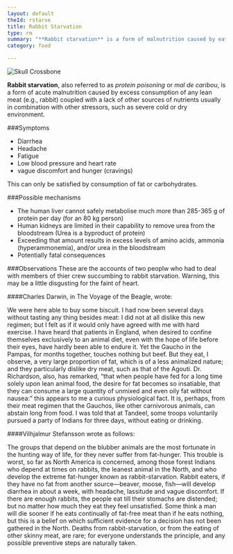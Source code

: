 ```yaml
---
layout: default
theId: rstarve
title: Rabbit Starvation
type: rm
summary: "**Rabbit starvation** is a form of malnutrition caused by eating too much lean meat."
category: food

---
```


<img src="http://upload.wikimedia.org/wikipedia/commons/5/53/Skull_and_crossbones.svg" alt="Skull Crossbone">

**Rabbit starvation**, also referred to as *protein poisoning* or *mal de caribou*, is a form of acute malnutrition caused by excess consumption of any lean meat (e.g., rabbit) coupled with a lack of other sources of nutrients usually in combination with other stressors, such as severe cold or dry environment. 

###Symptoms

- Diarrhea
- Headache
- Fatigue 
- Low blood pressure and heart rate
- vague discomfort and hunger (cravings)

This can only be satisfied by consumption of fat or carbohydrates.

###Possible mechanisms

- The human liver cannot safely metabolise much more than 285-365 g of protein per day (for an 80 kg person)
- Human kidneys are limited in their capability to remove urea from the bloodstream (Urea is a byproduct of protein)
- Exceeding that amount results in excess levels of amino acids, ammonia (hyperammonemia), and/or urea in the bloodstream
- Potentially fatal consequences 

###Observations
These are the accounts of two peoplw who had to deal with members of thier crew succumbing to rabbit starvation. Warning, this may be a little disgusting for the faint of heart.

####Charles Darwin, in The Voyage of the Beagle, wrote:

We were here able to buy some biscuit. I had now been several days without tasting any thing besides meat: I did not at all dislike this new regimen; but I felt as if it would only have agreed with me with hard exercise. I have heard that patients in England, when desired to confine themselves exclusively to an animal diet, even with the hope of life before their eyes, have hardly been able to endure it. Yet the Gaucho in the Pampas, for months together, touches nothing but beef. But they eat, I observe, a very large proportion of fat, which is of a less animalized nature; and they particularly dislike dry meat, such as that of the Agouti. Dr. Richardson, also, has remarked, “that when people have fed for a long time solely upon lean animal food, the desire for fat becomes so insatiable, that they can consume a large quantity of unmixed and even oily fat without nausea:” this appears to me a curious physiological fact. It is, perhaps, from their meat regimen that the Gauchos, like other carnivorous animals, can abstain long from food. I was told that at Tandeel, some troops voluntarily pursued a party of Indians for three days, without eating or drinking.

####Vilhjalmur Stefansson wrote as follows:

The groups that depend on the blubber animals are the most fortunate in the hunting way of life, for they never suffer from fat-hunger. This trouble is worst, so far as North America is concerned, among those forest Indians who depend at times on rabbits, the leanest animal in the North, and who develop the extreme fat-hunger known as rabbit-starvation. Rabbit eaters, if they have no fat from another source—beaver, moose, fish—will develop diarrhea in about a week, with headache, lassitude and vague discomfort. If there are enough rabbits, the people eat till their stomachs are distended; but no matter how much they eat they feel unsatisfied. Some think a man will die sooner if he eats continually of fat-free meat than if he eats nothing, but this is a belief on which sufficient evidence for a decision has not been gathered in the North. Deaths from rabbit-starvation, or from the eating of other skinny meat, are rare; for everyone understands the principle, and any possible preventive steps are naturally taken.